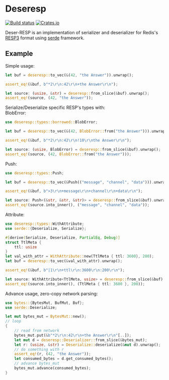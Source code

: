 # Deseresp

[![Build status](https://github.com/unrealhoang/deseresp/actions/workflows/rust.yml/badge.svg)](https://github.com/unrealhoang/deseresp/actions/workflows/rust.yml)
[![Crates.io](https://img.shields.io/crates/v/deseresp.svg)](https://crates.io/crates/deseresp)

Deser-RESP is an implementation of serializer and deserializer for Redis's
[RESP3](https://github.com/redis/redis-specifications/blob/master/protocol/RESP3.md)
format using [serde](https://github.com/serde-rs/serde) framework.

## Example

Simple usage:

```rust
let buf = deseresp::to_vec(&(42, "the Answer")).unwrap();

assert_eq!(&buf, b"*2\r\n:42\r\n+the Answer\r\n");

let source: (usize, &str) = deseresp::from_slice(&buf).unwrap();
assert_eq!(source, (42, "the Answer"));
```

Serialize/Deserialize specific RESP's types with:  
BlobError:
```rust
use deseresp::types::borrowed::BlobError;

let buf = deseresp::to_vec(&(42, BlobError::from("the Answer"))).unwrap();

assert_eq!(&buf, b"*2\r\n:42\r\n!10\r\nthe Answer\r\n");

let source: (usize, BlobError) = deseresp::from_slice(&buf).unwrap();
assert_eq!(source, (42, BlobError::from("the Answer")));
```

Push:
```rust
use deseresp::types::Push;

let buf = deseresp::to_vec(&Push(("message", "channel", "data"))).unwrap();

assert_eq!(&buf, b">3\r\n+message\r\n+channel\r\n+data\r\n");

let source: Push<(&str, &str, &str)> = deseresp::from_slice(&buf).unwrap();
assert_eq!(source.into_inner(), ("message", "channel", "data"));
```

Attribute:
```rust
use deseresp::types::WithAttribute;
use serde::{Deserialize, Serialize};

#[derive(Serialize, Deserialize, PartialEq, Debug)]
struct TtlMeta {
    ttl: usize
}
let val_with_attr = WithAttribute::new(TtlMeta { ttl: 3600}, 200);
let buf = deseresp::to_vec(&val_with_attr).unwrap();

assert_eq!(&buf, b"|1\r\n+ttl\r\n:3600\r\n:200\r\n");

let source: WithAttribute<TtlMeta, usize> = deseresp::from_slice(&buf).unwrap();
assert_eq!(source.into_inner(), (TtlMeta { ttl: 3600 }, 200));
```

Advance usage, zero-copy network parsing:

```rust
use bytes::{BytesMut, BufMut, Buf};
use serde::Deserialize;

let mut bytes_mut = BytesMut::new();
// loop
{
    // read from network
    bytes_mut.put(&b"*2\r\n:42\r\n+the Answer\r\n"[..]);
    let mut d = deseresp::Deserializer::from_slice(&bytes_mut);
    let r: (usize, &str) = Deserialize::deserialize(&mut d).unwrap();
    // do something with r
    assert_eq!(r, (42, "the Answer"));
    let consumed_bytes = d.get_consumed_bytes();
    // advance bytes_mut
    bytes_mut.advance(consumed_bytes);
}
```
